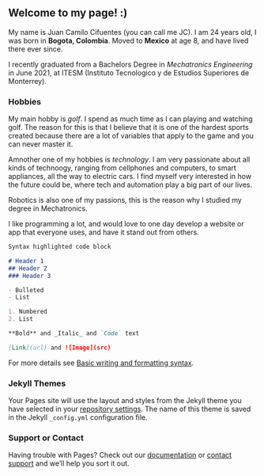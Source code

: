 ## Welcome to my page! :)

My name is Juan Camilo Cifuentes (you can call me JC). I am 24 years old, I was born in **Bogota, Colombia**. Moved to **Mexico** at age 8, and have lived there ever since.

I recently graduated from a Bachelors Degree in _Mechatronics Engineering_ in June 2021, at ITESM (Instituto Tecnologico y de Estudios Superiores de Monterrey). 

### Hobbies

My main hobby is *golf*. I spend as much time as I can playing and watching golf. The reason for this is that I believe that it is one of the hardest sports created because there are a lot of variables that apply to the game and you can never master it. 



Amnother one of my hobbies is *technology*. I am very passionate about all kinds of technoogy, ranging from cellphones and computers, to smart appliances, all the way to electric cars. I find myself very interested in how the future could be, where tech and automation play a big part of our lives. 

Robotics is also one of my passions, this is the reason why I studied my degree in Mechatronics. 

I like programming a lot, and would love to one day develop a website or app that everyone uses, and have it stand out from others.


```markdown
Syntax highlighted code block

# Header 1
## Header 2
### Header 3

- Bulleted
- List

1. Numbered
2. List

**Bold** and _Italic_ and `Code` text

[Link](url) and ![Image](src)
```

For more details see [Basic writing and formatting syntax](https://docs.github.com/en/github/writing-on-github/getting-started-with-writing-and-formatting-on-github/basic-writing-and-formatting-syntax).

### Jekyll Themes

Your Pages site will use the layout and styles from the Jekyll theme you have selected in your [repository settings](https://github.com/jccifuentes21/About-Me-JuanCamilo/settings/pages). The name of this theme is saved in the Jekyll `_config.yml` configuration file.

### Support or Contact

Having trouble with Pages? Check out our [documentation](https://docs.github.com/categories/github-pages-basics/) or [contact support](https://support.github.com/contact) and we’ll help you sort it out.
